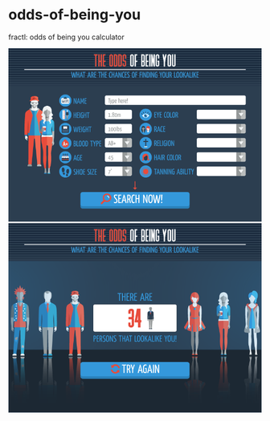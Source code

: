 # odds-of-being-you
fractl: odds of being you calculator

![Alt text](preview_input.png)
![Alt text](preview_output.png)
